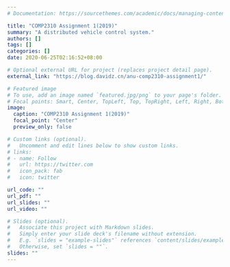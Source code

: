 ```yaml
---
# Documentation: https://sourcethemes.com/academic/docs/managing-content/

title: "COMP2310 Assignment 1(2019)"
summary: "A distributed vehicle control system."
authors: []
tags: []
categories: []
date: 2020-06-25T02:16:52+08:00

# Optional external URL for project (replaces project detail page).
external_link: "https://blog.davidz.cn/anu-comp2310-assignment1/"

# Featured image
# To use, add an image named `featured.jpg/png` to your page's folder.
# Focal points: Smart, Center, TopLeft, Top, TopRight, Left, Right, BottomLeft, Bottom, BottomRight.
image:
  caption: "COMP2310 Assignment 1(2019)"
  focal_point: "Center"
  preview_only: false

# Custom links (optional).
#   Uncomment and edit lines below to show custom links.
# links:
# - name: Follow
#   url: https://twitter.com
#   icon_pack: fab
#   icon: twitter

url_code: ""
url_pdf: ""
url_slides: ""
url_video: ""

# Slides (optional).
#   Associate this project with Markdown slides.
#   Simply enter your slide deck's filename without extension.
#   E.g. `slides = "example-slides"` references `content/slides/example-slides.md`.
#   Otherwise, set `slides = ""`.
slides: ""
---
```

